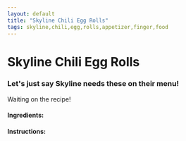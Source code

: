 ```yaml
---
layout: default
title: "Skyline Chili Egg Rolls"
tags: skyline,chili,egg,rolls,appetizer,finger,food
---
```

# Skyline Chili Egg Rolls

### Let's just say Skyline needs these on their menu!

Waiting on the recipe!

#### Ingredients:

#### Instructions:
